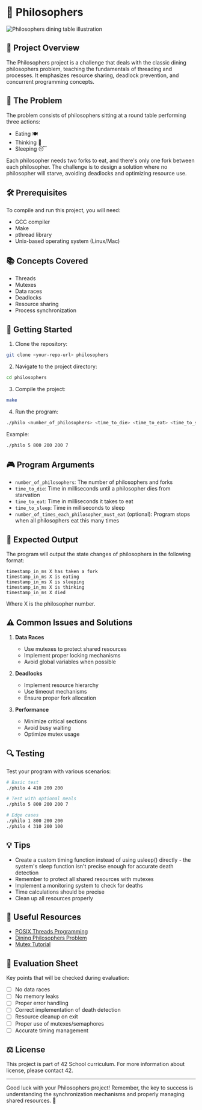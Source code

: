 # 🍝 Philosophers

<img src="https://upload.wikimedia.org/wikipedia/commons/thumb/8/81/Dining_philosophers_diagram.jpg/220px-Dining_philosophers_diagram.jpg" alt="Philosophers dining table illustration" />

## 🎯 Project Overview

The Philosophers project is a challenge that deals with the classic dining philosophers problem, teaching the fundamentals of threading and processes. It emphasizes resource sharing, deadlock prevention, and concurrent programming concepts.

## 🧮 The Problem

The problem consists of philosophers sitting at a round table performing three actions:
- Eating 🍽️
- Thinking 🤔
- Sleeping 😴

Each philosopher needs two forks to eat, and there's only one fork between each philosopher. The challenge is to design a solution where no philosopher will starve, avoiding deadlocks and optimizing resource use.

## 🛠️ Prerequisites

To compile and run this project, you will need:

- GCC compiler
- Make
- pthread library
- Unix-based operating system (Linux/Mac)

## 📚 Concepts Covered

- Threads
- Mutexes
- Data races
- Deadlocks
- Resource sharing
- Process synchronization

## 🚀 Getting Started

1. Clone the repository:
```bash
git clone <your-repo-url> philosophers
```

2. Navigate to the project directory:
```bash
cd philosophers
```

3. Compile the project:
```bash
make
```

4. Run the program:
```bash
./philo <number_of_philosophers> <time_to_die> <time_to_eat> <time_to_sleep> [number_of_times_each_philosopher_must_eat]
```

Example:
```bash
./philo 5 800 200 200 7
```

## 🎮 Program Arguments

- `number_of_philosophers`: The number of philosophers and forks
- `time_to_die`: Time in milliseconds until a philosopher dies from starvation
- `time_to_eat`: Time in milliseconds it takes to eat
- `time_to_sleep`: Time in milliseconds to sleep
- `number_of_times_each_philosopher_must_eat` (optional): Program stops when all philosophers eat this many times

## 🎯 Expected Output

The program will output the state changes of philosophers in the following format:
```
timestamp_in_ms X has taken a fork
timestamp_in_ms X is eating
timestamp_in_ms X is sleeping
timestamp_in_ms X is thinking
timestamp_in_ms X died
```
Where X is the philosopher number.

## ⚠️ Common Issues and Solutions

1. **Data Races**
   - Use mutexes to protect shared resources
   - Implement proper locking mechanisms
   - Avoid global variables when possible

2. **Deadlocks**
   - Implement resource hierarchy
   - Use timeout mechanisms
   - Ensure proper fork allocation

3. **Performance**
   - Minimize critical sections
   - Avoid busy waiting
   - Optimize mutex usage

## 🔍 Testing

Test your program with various scenarios:

```bash
# Basic test
./philo 4 410 200 200

# Test with optional meals
./philo 5 800 200 200 7

# Edge cases
./philo 1 800 200 200
./philo 4 310 200 100
```

## 💡 Tips

- Create a custom timing function instead of using usleep() directly - the system's sleep function isn't precise enough for accurate death detection
- Remember to protect all shared resources with mutexes
- Implement a monitoring system to check for deaths
- Time calculations should be precise
- Clean up all resources properly

## 🔗 Useful Resources

- [POSIX Threads Programming](https://computing.llnl.gov/tutorials/pthreads/)
- [Dining Philosophers Problem](https://en.wikipedia.org/wiki/Dining_philosophers_problem)
- [Mutex Tutorial](https://www.geeksforgeeks.org/mutex-lock-for-linux-thread-synchronization/)

## 📝 Evaluation Sheet

Key points that will be checked during evaluation:

- [ ] No data races
- [ ] No memory leaks
- [ ] Proper error handling
- [ ] Correct implementation of death detection
- [ ] Resource cleanup on exit
- [ ] Proper use of mutexes/semaphores
- [ ] Accurate timing management

## ⚖️ License

This project is part of 42 School curriculum. For more information about license, please contact 42.

---

Good luck with your Philosophers project! Remember, the key to success is understanding the synchronization mechanisms and properly managing shared resources. 🚀
